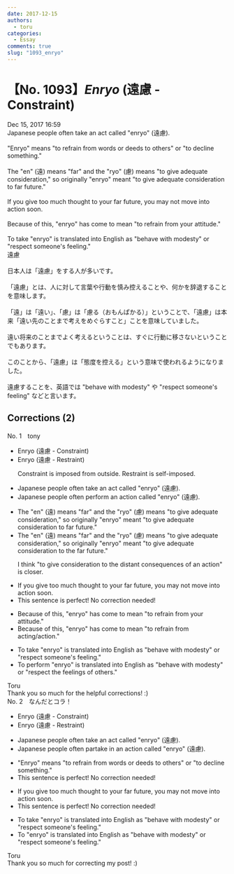```yaml
---
date: 2017-12-15
authors:
  - toru
categories:
  - Essay
comments: true
slug: "1093_enryo"
---
```


# 【No. 1093】<strong><em>Enryo</em></strong> (遠慮 - Constraint)
<div class="date">Dec 15, 2017 16:59</div>
<div id="post"><div id="body_show_ori">
Japanese people often take an act called "enryo" (遠慮).<br/><br/>"Enryo" means "to refrain from words or deeds to others" or "to decline something."<br/><br/>The "en" (遠) means "far" and the "ryo" (慮) means "to give adequate consideration," so originally "enryo" meant "to give adequate consideration to far future."<br/><br/>If you give too much thought to your far future, you may not move into action soon.<br/><br/>Because of this, "enryo" has come to mean "to refrain from your attitude."<br/><br/>To take "enryo" is translated into English as "behave with modesty" or "respect someone's feeling."
</div></div>

<!-- more -->

<div id="post_ja"><div id="body_show_mo">
遠慮<br/><br/>日本人は「遠慮」をする人が多いです。<br/><br/>「遠慮」とは、人に対して言葉や行動を慎み控えることや、何かを辞退することを意味します。<br/><br/>「遠」は「遠い」、「慮」は「慮る（おもんぱかる）」ということで、「遠慮」は本来「遠い先のことまで考えをめぐらすこと」ことを意味していました。<br/><br/>遠い将来のことまでよく考えるということは、すぐに行動に移さないということでもあります。<br/><br/>このことから、「遠慮」は「態度を控える」という意味で使われるようになりました。<br/><br/>遠慮することを、英語では "behave with modesty" や "respect someone's feeling" などと言います。
</div></div>

## Corrections (2)
<div id="block"><div class="first_name"> No. 1　<span class="just_name">tony</span></div><div id="block2">
<ul class="correction_field">
<li class="incorrect">Enryo (遠慮 - Constraint)</li>
<li class="corrected correct">
Enryo (遠慮 - <span class="f_red">Restraint</span>)
<p class="correction_comment">Constraint is imposed from outside. Restraint is self-imposed.</p>
</li>
</ul>
<ul class="correction_field">
<li class="incorrect">Japanese people often take an act called "enryo" (遠慮).</li>
<li class="corrected correct">
Japanese people often <span class="f_red">perform an action</span> called "enryo" (遠慮).
</li>
</ul>
<ul class="correction_field">
<li class="incorrect">The "en" (遠) means "far" and the "ryo" (慮) means "to give adequate consideration," so originally "enryo" meant "to give adequate consideration to far future."</li>
<li class="corrected correct">
The "en" (遠) means "far" and the "ryo" (慮) means "to give adequate consideration," so originally "enryo" meant "to give adequate consideration to <span class="f_red">the</span> far future."
<p class="correction_comment">I think "to give consideration to the distant consequences of an action" is closer.</p>
</li>
</ul>
<ul class="correction_field">
<li class="incorrect">If you give too much thought to your far future, you may not move into action soon.</li>
<li class="corrected perfect">This sentence is perfect! No correction needed!</li>
</ul>
<ul class="correction_field">
<li class="incorrect">Because of this, "enryo" has come to mean "to refrain from your attitude."</li>
<li class="corrected correct">
Because of this, "enryo" has come to mean "to refrain from <span class="f_red">acting</span>/<span class="f_red">action</span>."
</li>
</ul>
<ul class="correction_field">
<li class="incorrect">To take "enryo" is translated into English as "behave with modesty" or "respect someone's feeling."</li>
<li class="corrected correct">
To <span class="f_red">perform</span> "enryo" is translated into English as "behave with modesty" or "respect <span class="f_blue">the feelings of others</span>."
</li>
</ul>
</div><div class="name"><span class="just_name">Toru</span><br>
Thank you so much for the helpful corrections! :)
</div>
</div>
<div id="block"><div class="first_name"> No. 2　<span class="just_name">なんだとコラ！</span></div><div id="block2">
<ul class="correction_field">
<li class="incorrect">Enryo (遠慮 - Constraint)</li>
<li class="corrected correct">
Enryo (遠慮 - Restraint)
</li>
</ul>
<ul class="correction_field">
<li class="incorrect">Japanese people often take an act called "enryo" (遠慮).</li>
<li class="corrected correct">
Japanese people often partake in an action called "enryo" (遠慮).
</li>
</ul>
<ul class="correction_field">
<li class="incorrect">"Enryo" means "to refrain from words or deeds to others" or "to decline something."</li>
<li class="corrected perfect">This sentence is perfect! No correction needed!</li>
</ul>
<ul class="correction_field">
<li class="incorrect">If you give too much thought to your far future, you may not move into action soon.</li>
<li class="corrected perfect">This sentence is perfect! No correction needed!</li>
</ul>
<ul class="correction_field">
<li class="incorrect">To take "enryo" is translated into English as "behave with modesty" or "respect someone's feeling."</li>
<li class="corrected correct">
To "enryo" is translated into English as "behave with modesty" or "respect someone's feeling."
</li>
</ul>
</div><div class="name"><span class="just_name">Toru</span><br>
Thank you so much for correcting my post! :)
</div>
</div>
